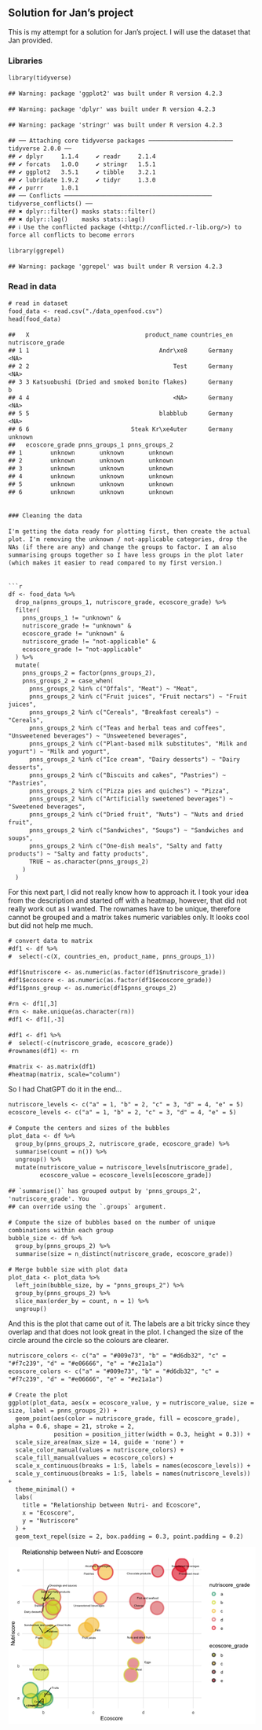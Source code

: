 ## Solution for Jan’s project

This is my attempt for a solution for Jan’s project. I will use the
dataset that Jan provided.

### Libraries

    library(tidyverse)

    ## Warning: package 'ggplot2' was built under R version 4.2.3

    ## Warning: package 'dplyr' was built under R version 4.2.3

    ## Warning: package 'stringr' was built under R version 4.2.3

    ## ── Attaching core tidyverse packages ──────────────────────── tidyverse 2.0.0 ──
    ## ✔ dplyr     1.1.4     ✔ readr     2.1.4
    ## ✔ forcats   1.0.0     ✔ stringr   1.5.1
    ## ✔ ggplot2   3.5.1     ✔ tibble    3.2.1
    ## ✔ lubridate 1.9.2     ✔ tidyr     1.3.0
    ## ✔ purrr     1.0.1     
    ## ── Conflicts ────────────────────────────────────────── tidyverse_conflicts() ──
    ## ✖ dplyr::filter() masks stats::filter()
    ## ✖ dplyr::lag()    masks stats::lag()
    ## ℹ Use the conflicted package (<http://conflicted.r-lib.org/>) to force all conflicts to become errors

    library(ggrepel)

    ## Warning: package 'ggrepel' was built under R version 4.2.3

### Read in data

    # read in dataset
    food_data <- read.csv("./data_openfood.csv")
    head(food_data)

    ##   X                                 product_name countries_en nutriscore_grade
    ## 1 1                                     Andr\xe8      Germany             <NA>
    ## 2 2                                         Test      Germany             <NA>
    ## 3 3 Katsuobushi (Dried and smoked bonito flakes)      Germany                b
    ## 4 4                                         <NA>      Germany             <NA>
    ## 5 5                                     blabblub      Germany             <NA>
    ## 6 6                             Steak Kr\xe4uter      Germany          unknown
    ##   ecoscore_grade pnns_groups_1 pnns_groups_2
    ## 1        unknown       unknown       unknown
    ## 2        unknown       unknown       unknown
    ## 3        unknown       unknown       unknown
    ## 4        unknown       unknown       unknown
    ## 5        unknown       unknown       unknown
    ## 6        unknown       unknown       unknown


    ### Cleaning the data

    I'm getting the data ready for plotting first, then create the actual plot. I'm removing the unknown / not-applicable categories, drop the NAs (if there are any) and change the groups to factor. I am also summarising groups together so I have less groups in the plot later (which makes it easier to read compared to my first version.)


    ```r
    df <- food_data %>%
      drop_na(pnns_groups_1, nutriscore_grade, ecoscore_grade) %>%
      filter(
        pnns_groups_1 != "unknown" & 
        nutriscore_grade != "unknown" & 
        ecoscore_grade != "unknown" & 
        nutriscore_grade != "not-applicable" & 
        ecoscore_grade != "not-applicable"
      ) %>%
      mutate(
        pnns_groups_2 = factor(pnns_groups_2),
        pnns_groups_2 = case_when(
          pnns_groups_2 %in% c("Offals", "Meat") ~ "Meat",
          pnns_groups_2 %in% c("Fruit juices", "Fruit nectars") ~ "Fruit juices",
          pnns_groups_2 %in% c("Cereals", "Breakfast cereals") ~ "Cereals",
          pnns_groups_2 %in% c("Teas and herbal teas and coffees", "Unsweetened beverages") ~ "Unsweetened beverages",
          pnns_groups_2 %in% c("Plant-based milk substitutes", "Milk and yogurt") ~ "Milk and yogurt",
          pnns_groups_2 %in% c("Ice cream", "Dairy desserts") ~ "Dairy desserts",
          pnns_groups_2 %in% c("Biscuits and cakes", "Pastries") ~ "Pastries",
          pnns_groups_2 %in% c("Pizza pies and quiches") ~ "Pizza",
          pnns_groups_2 %in% c("Artificially sweetened beverages") ~ "Sweetened beverages",
          pnns_groups_2 %in% c("Dried fruit", "Nuts") ~ "Nuts and dried fruit",
          pnns_groups_2 %in% c("Sandwiches", "Soups") ~ "Sandwiches and soups",
          pnns_groups_2 %in% c("One-dish meals", "Salty and fatty products") ~ "Salty and fatty products",
          TRUE ~ as.character(pnns_groups_2)
        )
      )

For this next part, I did not really know how to approach it. I took
your idea from the description and started off with a heatmap, however,
that did not really work out as I wanted. The rownames have to be
unique, therefore cannot be grouped and a matrix takes numeric variables
only. It looks cool but did not help me much.

    # convert data to matrix 
    #df1 <- df %>%
    #  select(-c(X, countries_en, product_name, pnns_groups_1))

    #df1$nutriscore <- as.numeric(as.factor(df1$nutriscore_grade))
    #df1$ecoscore <- as.numeric(as.factor(df1$ecoscore_grade)) 
    #df1$pnns_group <- as.numeric(df1$pnns_groups_2) 

    #rn <- df1[,3]
    #rn <- make.unique(as.character(rn))
    #df1 <- df1[,-3]

    #df1 <- df1 %>%
    #  select(-c(nutriscore_grade, ecoscore_grade))
    #rownames(df1) <- rn

    #matrix <- as.matrix(df1)
    #heatmap(matrix, scale="column")

So I had ChatGPT do it in the end…

    nutriscore_levels <- c("a" = 1, "b" = 2, "c" = 3, "d" = 4, "e" = 5)
    ecoscore_levels <- c("a" = 1, "b" = 2, "c" = 3, "d" = 4, "e" = 5)

    # Compute the centers and sizes of the bubbles
    plot_data <- df %>%
      group_by(pnns_groups_2, nutriscore_grade, ecoscore_grade) %>%
      summarise(count = n()) %>%
      ungroup() %>%
      mutate(nutriscore_value = nutriscore_levels[nutriscore_grade],
             ecoscore_value = ecoscore_levels[ecoscore_grade])

    ## `summarise()` has grouped output by 'pnns_groups_2', 'nutriscore_grade'. You
    ## can override using the `.groups` argument.

    # Compute the size of bubbles based on the number of unique combinations within each group
    bubble_size <- df %>%
      group_by(pnns_groups_2) %>%
      summarise(size = n_distinct(nutriscore_grade, ecoscore_grade))

    # Merge bubble size with plot data
    plot_data <- plot_data %>%
      left_join(bubble_size, by = "pnns_groups_2") %>%
      group_by(pnns_groups_2) %>%
      slice_max(order_by = count, n = 1) %>%
      ungroup()

And this is the plot that came out of it. The labels are a bit tricky
since they overlap and that does not look great in the plot. I changed
the size of the circle around the circle so the colours are clearer.

    nutriscore_colors <- c("a" = "#009e73", "b" = "#d6db32", "c" = "#f7c239", "d" = "#e06666", "e" = "#e21a1a")
    ecoscore_colors <- c("a" = "#009e73", "b" = "#d6db32", "c" = "#f7c239", "d" = "#e06666", "e" = "#e21a1a")

    # Create the plot
    ggplot(plot_data, aes(x = ecoscore_value, y = nutriscore_value, size = size, label = pnns_groups_2)) +
      geom_point(aes(color = nutriscore_grade, fill = ecoscore_grade), alpha = 0.6, shape = 21, stroke = 2, 
                 position = position_jitter(width = 0.3, height = 0.3)) +
      scale_size_area(max_size = 14, guide = 'none') +
      scale_color_manual(values = nutriscore_colors) +
      scale_fill_manual(values = ecoscore_colors) +
      scale_x_continuous(breaks = 1:5, labels = names(ecoscore_levels)) +
      scale_y_continuous(breaks = 1:5, labels = names(nutriscore_levels)) +
      theme_minimal() +
      labs(
        title = "Relationship between Nutri- and Ecoscore",
        x = "Ecoscore",
        y = "Nutriscore"
      ) +
      geom_text_repel(size = 2, box.padding = 0.3, point.padding = 0.2)

![](sarahloeber_files/figure-markdown_strict/plot%20nutriscore-1.png)

